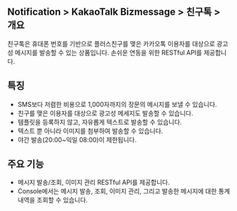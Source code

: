 ## Notification > KakaoTalk Bizmessage > 친구톡 > 개요

친구톡은 휴대폰 번호를 기반으로 플러스친구를 맺은 카카오톡 이용자를 대상으로 광고성 메시지를 발송할 수 있는 상품입니다.
손쉬운 연동을 위한 RESTful API를 제공합니다.

## 특징
* SMS보다 저렴한 비용으로 1,000자까지의 장문의 메시지를 보낼 수 있습니다.
* 친구를 맺은 이용자를 대상으로 광고성 메세지도 발송할 수 있습니다.
* 템플릿을 등록하지 않고, 자유롭게 텍스트로 발송할 수 있습니다.
* 텍스트 뿐 아니라 이미지를 첨부하여 발송할 수 있습니다.
* 야간 발송(20:00~익일 08:00)이 제한됩니다. 

## 주요 기능
* 메시지 발송/조회, 이미지 관리 RESTful API를 제공합니다.
* Console에서는 메시지 발송, 조회, 이미지 관리, 그리고 발송한 메시지에 대한 통계 내역을 조회할 수 있습니다.
